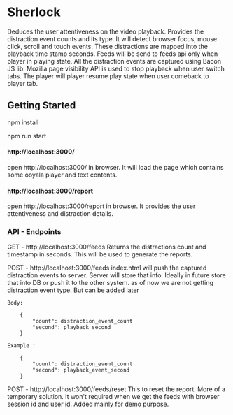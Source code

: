 # Sherlock

 Deduces the user attentiveness on the video playback. Provides the distraction event counts and its type. It will detect browser focus, mouse click, scroll and touch events. These distractions are mapped into the playback time stamp seconds.
 Feeds will be send to feeds api only when player in playing state. All the distraction events are captured using Bacon JS lib. Mozilla page visibility API is used to stop playback when user switch tabs. The player will player resume play state when user comeback to player tab.
## Getting Started

npm install

npm run start

#### http://localhost:3000/
open http://localhost:3000/ in browser. It will load the page which contains some ooyala player and text contents.
#### http://localhost:3000/report
open http://localhost:3000/report in browser. It provides the user attentiveness and distraction details.

### API - Endpoints

GET  - http://localhost:3000/feeds
    Returns the distractions count and timestamp in seconds. This will be used to generate the reports.
    
POST - http://localhost:3000/feeds
    index.html will push the captured distraction events to server. Server will store that info. Ideally in future store that into DB or push it to the other system.
    as of now we are not getting distraction event type. But can be added later

    Body:

        {
            "count": distraction_event_count
            "second": playback_second
        }

    Example :

        {
            "count": distraction_event_count
            "second": playback_event_second
        }

POST - http://localhost:3000/feeds/reset
    This to reset the report. More of a temporary solution. It won't required when we get the feeds with browser session id and user id.
    Added mainly for demo purpose.
